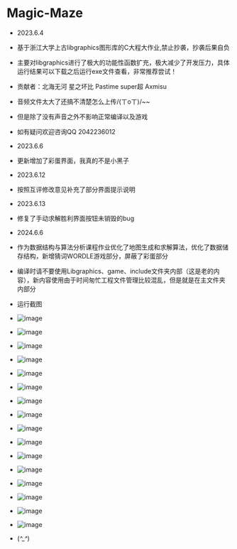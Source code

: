 # Magic-Maze
+ 2023.6.4
+ 基于浙江大学上古libgraphics图形库的C大程大作业,禁止抄袭，抄袭后果自负
+ 主要对libgraphics进行了极大的功能性函数扩充，极大减少了开发压力，具体运行结果可以下载之后运行exe文件查看，非常推荐尝试！

+ 贡献者：北海无河 星之坏比 Pastime super超 Axmisu
+ 音频文件太大了还搞不清楚怎么上传/(ㄒoㄒ)/~~
+ 但是除了没有声音之外不影响正常编译以及游戏
+ 如有疑问欢迎咨询QQ 2042236012
+ 2023.6.6
+ 更新增加了彩蛋界面，我真的不是小黑子
+ 2023.6.12
+ 按照互评修改意见补充了部分界面提示说明
+ 2023.6.13
+ 修复了手动求解胜利界面按钮未销毁的bug
+ 2024.6.6
+ 作为数据结构与算法分析课程作业优化了地图生成和求解算法，优化了数据储存结构，新增猜词WORDLE游戏部分，屏蔽了彩蛋部分
+ 编译时请不要使用Libgraphics、game、include文件夹内部（这是老的内容），新内容使用由于时间匆忙工程文件管理比较混乱，但是就是在主文件夹内部分
+ 运行截图
+ ![image](https://github.com/LUXINGYU23/Magic-Maze/assets/125804060/97412565-09c3-4808-a477-a5c14f9530c3)
+ ![image](https://github.com/LUXINGYU23/Magic-Maze/assets/125804060/b1aa6178-0612-4004-a68b-7f3bf59c4dad)
+ ![image](https://github.com/LUXINGYU23/Magic-Maze/assets/125804060/991b8874-9ec0-4d10-a5a7-77956b2385dd)
+ ![image](https://github.com/LUXINGYU23/Magic-Maze/assets/125804060/330de1c2-2f9d-40d6-ba86-5075778aa24a)
+ ![image](https://github.com/LUXINGYU23/Magic-Maze/assets/125804060/8d836af6-5631-489b-b0a9-f0dd2fa1619b)
+ ![image](https://github.com/LUXINGYU23/Magic-Maze/assets/125804060/69663b85-c19f-49d3-989e-5cb353d3543e)
+ ![image](https://github.com/LUXINGYU23/Magic-Maze/assets/125804060/6f813642-2c76-4c11-8e5a-0499596fe6af)
+ ![image](https://github.com/LUXINGYU23/Magic-Maze/assets/125804060/c4ebc6f3-b6c4-4d67-a1bf-63755a1efcc3)
+ ![image](https://github.com/LUXINGYU23/Magic-Maze/assets/125804060/8bf8436b-3882-4601-a507-ef130e0dbff9)
+ ![image](https://github.com/LUXINGYU23/Magic-Maze/assets/125804060/f8d816a1-57a3-4d85-ad47-a76597c78c87)
+ ![image](https://github.com/LUXINGYU23/Magic-Maze/assets/125804060/a834b47c-5153-41a3-b635-d0bd99664298)
+ ![image](https://github.com/LUXINGYU23/Magic-Maze/assets/125804060/cdecc3bf-9735-4478-a429-096fd899795a)
+ ![image](https://github.com/LUXINGYU23/Magic-Maze/assets/125804060/a4f4e074-b81b-4ccd-ac55-b18434770ab5)
+ ![image](https://github.com/LUXINGYU23/Magic-Maze/assets/125804060/f48d51d3-f47d-4a0f-ac8a-18b2bccc44d1)
+ ![image](https://github.com/LUXINGYU23/Magic-Maze/assets/125804060/f81a2c83-7ac2-4487-9184-f1089e7818ff)
+ ![image](https://github.com/LUXINGYU23/Magic-Maze/assets/125804060/2ecbde11-0b6c-416e-80a9-d353d8d02902)
+ (*^_^*)















